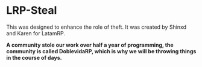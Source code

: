 # LRP-Steal
This was designed to enhance the role of theft.  It was created by Shinxd and Karen for LatamRP.


**A community stole our work over half a year of programming, the community is called DoblevidaRP, which is why we will be throwing things in the course of days.**
